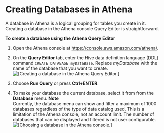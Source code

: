 # Creating Databases in Athena<a name="creating-databases"></a>

A database in Athena is a logical grouping for tables you create in it\. Creating a database in the Athena console Query Editor is straightforward\.

**To create a database using the Athena Query Editor**

1. Open the Athena console at [https://console\.aws\.amazon\.com/athena/](https://console.aws.amazon.com/athena/home)\.

1. On the **Query Editor** tab, enter the Hive data definition language \(DDL\) command `CREATE DATABASE myDataBase`\. Replace *myDatabase* with the name of the database that you want to create\.  
![\[Creating a database in the Athena Query Editor.\]](http://docs.aws.amazon.com/athena/latest/ug/images/createdatabase.png)

1. Choose **Run Query** or press **Ctrl\+ENTER**\.

1. To make your database the current database, select it from from the **Database** menu\.
**Note**  
Currently, the database menu can show and filter a maximum of 1000 databases regardless of the type of data catalog used\. This is a limitation of the Athena console, not an account limit\. The number of databases that can be displayed and filtered is not user configurable\.  
![\[Choosing a database in the Athena console.\]](http://docs.aws.amazon.com/athena/latest/ug/images/catalogdashboard.png)